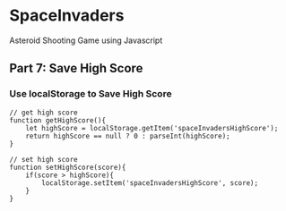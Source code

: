 # SpaceInvaders
Asteroid Shooting Game using Javascript

## Part 7: Save High Score

### Use localStorage to Save High Score
```
// get high score
function getHighScore(){
    let highScore = localStorage.getItem('spaceInvadersHighScore');
    return highScore == null ? 0 : parseInt(highScore);   
}

// set high score
function setHighScore(score){
    if(score > highScore){
        localStorage.setItem('spaceInvadersHighScore', score);
    }
}
```